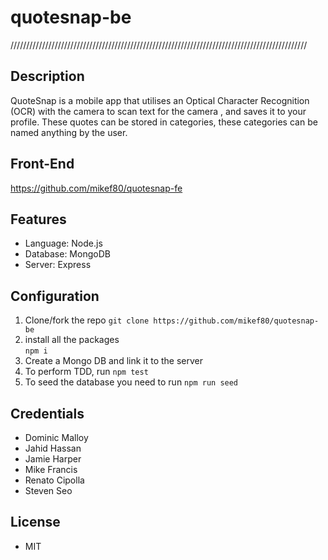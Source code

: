 # quotesnap-be

//////////////////////////////////////////////////////////////////////////////////////////////

## Description 
QuoteSnap is a mobile app that utilises an Optical Character Recognition (OCR)  with the camera to scan text for the camera , and saves it to your profile. These quotes can be stored in categories, these categories can be named anything by the user.

## Front-End 
https://github.com/mikef80/quotesnap-fe

## Features

- Language: Node.js
- Database: MongoDB
- Server: Express

## Configuration

1. Clone/fork the repo 
     `git clone https://github.com/mikef80/quotesnap-be`
2. install all the packages     
     `npm i` 
3. Create a Mongo DB and link it to the server
4. To perform TDD, run `npm test`
5. To seed the database you need to run `npm run seed`

## Credentials

- Dominic Malloy 
- Jahid Hassan
- Jamie Harper 
- Mike Francis 
- Renato Cipolla
- Steven Seo

## License

- MIT











